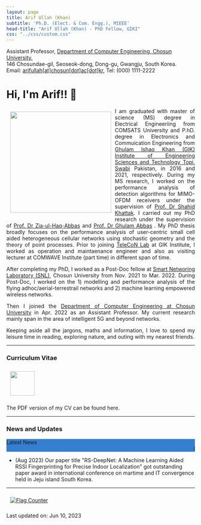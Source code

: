 ```yaml
---
layout: page
title: Arif Ullah (Khan)
subtitle: 'Ph.D. (Elect. & Com. Engg.), MIEEE'
head-title: "Arif Ullah (Khan) - PhD Fellow, GIKI"
css: "../css/custom.css"
---
```

<html lang="en">
<head>

  <meta name="viewport" content="width=device-width, initial-scale=1">
  <link rel="stylesheet" href="http://maxcdn.bootstrapcdn.com/bootstrap/3.3.6/css/bootstrap.min.css">
  <script src="https://ajax.googleapis.com/ajax/libs/jquery/1.12.4/jquery.min.js"></script>
  <script src="http://maxcdn.bootstrapcdn.com/bootstrap/3.3.6/js/bootstrap.min.js"></script>
</head>
<body>
    <div class="row">
        <div class="col-md-3"></div>
        <div class="col-md-7">
          <div class="row"> 
          Assistant Professor, <a href="#" class="https://eng.chosun.ac.kr/eng/index.do">Department of Computer Engineering, Chosun University,</a>
            </div>
          <div class="row"> 
          146 Chosundae-gil, Seoseok-dong, Dong-gu, Gwangju, South Korea. 
            </div>
          <div class="row"> 
          Email: <a href="#" class="mailto: arifullag@chosun.ac.kr">arifullah[at]chosun[dot]ac[dot]kr</a>, Tel: (000) 1111-2222
        </div>
        </div>
  </div>
</body>
</html>


<html> 
<head> 
  <title> 
    Wrapping an Image with the text 
  </title> 
  <style> 
    body { 
      margin: 20px; 
      text-align: left; 
    } 
  
    h1 { 
    } 
  
    img { 
      margin: 10px; 
      align: left;
    } 
  
    p { 
      text-align: justify; 
    } 
  </style> 
</head> 
<body> 
  <h1>Hi, I'm Arif!! 👋</h1> 
  <b> 
  </b> 
  <div class="square"> 
    <div> 
      <img align= "left" src="../img/IMG_9411.jpeg" height="270px">
    </div>   
<p> 
I am graduated with master of science (MS) degree in Electrical Engineeriing from COMSATS University and P.hD. degree in Electronics and Commuication Engineering from <a href="https://www.giki.edu.pk/">Ghulam Ishaq Khan (GIK) Institute of Engineering Sciences and Technology Topi, Swabi</a> Pakistan, in 2016 and 2021, respectively. During my MS research, I worked on the performance analysis of detection algorithms for MIMO-OFDM receivers under the supervision of <a href="https://www.cuiatd.edu.pk/">Prof. Dr Shahid Khattak</a>. I carried out my PhD research under the supervision of <a href="https://giki.edu.pk/personnel/dr-zia-ul-haq-abbas/">Prof. Dr Zia-ul-Haq-Abbas</a>  and <a href="https://giki.edu.pk/personnel/abbas/">Prof. Dr Ghulam Abbas</a> . My PhD thesis broadly focuses on the performance analysis of user-centric small cell aided heterogeneous cellular networks using stochastic geometry and the theory of point processes. Prior to joining <a href="https://www.giki.edu.pk/telecon">TeleCoN Lab</a> at GIK Institute, I worked as operation and maintaenance engineer and also as visiting lecturer at COMWAVE Institute (part time) in different span of time.
    </p> 

  </div> 
</body> 
</html>


After completing my PhD, I worked as a Post-Doc fellow at [Smart Networing Laboratory (SNL)](https://sites.google.com/view/smart-networking), Chosun University from Nov. 2021 to Mar. 2022. During Post-Doc, I worked on the 1) modelling and performance analysis of the flying adhoc/aerial-terrestrail networks and 2) machine learning empowered wireless networks. 

Then I joined the [Department of Computer Engineering at Chosun University](https://www.chosun.ac.kr) in Apr. 2022 as an Assistant Professor. My current research mainly span in the area of intelligent 5G and beyond networks.

Keeping aside all the jargons, maths and information, I love to spend my leisure time in reading, exploring nature, and outing with my nearest friends.
 
 ----
 
### Curriculum Vitae

  <div> 
    <a href="https://arifkhaan.github.io/books/Arif-CV.pdf"><img src="../img/cvicon.jpg" height="65px"></a>
  </div> 
  <p> 
    The PDF version of my CV can be found here.
  </p>   

 ----
 
### News and Updates

<html>
<head>
<title> Horizontal Marquee News ticker using Html & Css </title>
<style>
.blue {
    background: #347fd0;
}

.news {
    box-shadow: inset 0 -5px 10px rgba(0,0,0,0.4), 0 3px 10px rgba(0,0,0,0.5);
       width: 890px;
    margin: 10px auto;
    overflow: hidden;
    border-radius: 4px;
    padding: 1px;
    -webkit-user-select: none;
}

.news span {
    float: left;
    color: #fff;
    padding: 9px;
    position: relative;
    top: 1%;
    box-shadow: inset 0 -15px 30px rgba(0,0,0,0.4);
    font: 16px 'Raleway', Helvetica, Arial, sans-serif;
    -webkit-font-smoothing: antialiased;
    -webkit-user-select: none;
    cursor: pointer;
}

.text1{

 box-shadow:none !important;
    width: 750px;
}
</style>
</head>
<body>
<div class="news blue">
<span>Latest News</span><span class="text1" ><marquee> (Sep 2023) Our paper title "Aerial-terrestrial networks with multi-antenna transmissions: How many UAVs need to be deployed?" has been accepted for publication in IEEE transactions on vehicular technology.</marquee></span>
</div>
</body>
</html>

- (Aug 2023) Our paper title "RS-DeepNet: A Machine Learning Aided RSSI Fingerprinting for Precise Indoor Localization" got outstanding paper award in international conference on martime and IT convergence held in Jeju island South Korea.
  
----

<a href="https://info.flagcounter.com/2S2r"><img src="https://s04.flagcounter.com/count/2S2r/bg_FFFFFF/txt_000000/border_CCCCCC/columns_8/maxflags_40/viewers_0/labels_1/pageviews_1/flags_0/percent_0/" alt="Flag Counter" border="0"></a>

Last updated on: Jun 10, 2023
